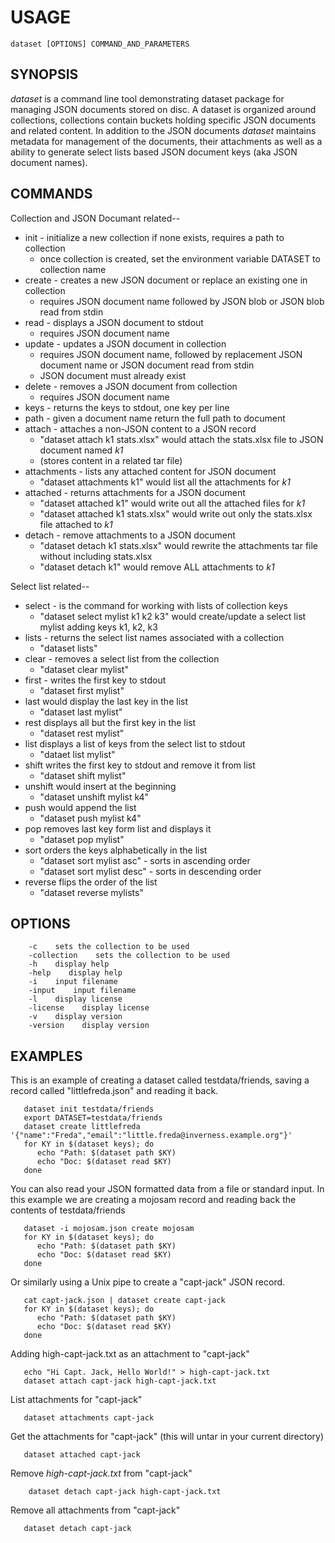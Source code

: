 
# USAGE

    dataset [OPTIONS] COMMAND_AND_PARAMETERS

## SYNOPSIS

_dataset_ is a command line tool demonstrating dataset package for managing 
JSON documents stored on disc. A dataset is organized around collections,
collections contain buckets holding specific JSON documents and related content.
In addition to the JSON documents _dataset_ maintains metadata for management
of the documents, their attachments as well as a ability to generate select lists
based JSON document keys (aka JSON document names).


## COMMANDS

Collection and JSON Documant related--

+ init - initialize a new collection if none exists, requires a path to collection
  + once collection is created, set the environment variable DATASET
    to collection name
+ create - creates a new JSON document or replace an existing one in collection
  + requires JSON document name followed by JSON blob or JSON blob read from stdin
+ read - displays a JSON document to stdout
  + requires JSON document name
+ update - updates a JSON document in collection
  + requires JSON document name, followed by replacement JSON document name or 
    JSON document read from stdin
  + JSON document must already exist
+ delete - removes a JSON document from collection
  + requires JSON document name
+ keys - returns the keys to stdout, one key per line
+ path - given a document name return the full path to document
+ attach - attaches a non-JSON content to a JSON record 
    + "dataset attach k1 stats.xlsx" would attach the stats.xlsx file to JSON document named _k1_
    + (stores content in a related tar file)
+ attachments - lists any attached content for JSON document
    + "dataset attachments k1" would list all the attachments for _k1_
+ attached - returns attachments for a JSON document 
    + "dataset attached k1" would write out all the attached files for _k1_
    + "dataset attached k1 stats.xlsx" would write out only the stats.xlsx file attached to _k1_
+ detach - remove attachments to a JSON document
    + "dataset detach k1 stats.xlsx" would rewrite the attachments tar file without including stats.xlsx
    + "dataset detach k1" would remove ALL attachments to _k1_

Select list related--

+ select - is the command for working with lists of collection keys
    + "dataset select mylist k1 k2 k3" would create/update a select list 
      mylist adding keys k1, k2, k3
+ lists - returns the select list names associated with a collection
    + "dataset lists"
+ clear - removes a select list from the collection
    + "dataset clear mylist"
+ first - writes the first key to stdout
    + "dataset first mylist"
+ last would display the last key in the list
    + "dataset last mylist"
+ rest displays all but the first key in the list
    + "dataset rest mylist"
+ list displays a list of keys from the select list to stdout
    + "dataet list mylist" 
+ shift writes the first key to stdout and remove it from list
    + "dataset shift mylist" 
+ unshift would insert at the beginning 
    + "dataset unshift mylist k4"
+ push would append the list
    + "dataset push mylist k4"
+ pop removes last key form list and displays it
    + "dataset pop mylist" 
+ sort orders the keys alphabetically in the list
    + "dataset sort mylist asc" - sorts in ascending order
    + "dataset sort mylist desc" - sorts in descending order
+ reverse flips the order of the list
    + "dataset reverse mylists"

## OPTIONS

```
    -c    sets the collection to be used
    -collection    sets the collection to be used
    -h    display help
    -help    display help
    -i    input filename
    -input    input filename
    -l    display license
    -license    display license
    -v    display version
    -version    display version
```

## EXAMPLES

This is an example of creating a dataset called testdata/friends, saving
a record called "littlefreda.json" and reading it back.

```shell
   dataset init testdata/friends
   export DATASET=testdata/friends
   dataset create littlefreda '{"name":"Freda","email":"little.freda@inverness.example.org"}'
   for KY in $(dataset keys); do
      echo "Path: $(dataset path $KY) 
      echo "Doc: $(dataset read $KY)
   done
```

You can also read your JSON formatted data from a file or standard input.
In this example we are creating a mojosam record and reading back the contents
of testdata/friends

```shell
   dataset -i mojosam.json create mojosam
   for KY in $(dataset keys); do
      echo "Path: $(dataset path $KY) 
      echo "Doc: $(dataset read $KY)
   done
```

Or similarly using a Unix pipe to create a "capt-jack" JSON record.

```shell
   cat capt-jack.json | dataset create capt-jack
   for KY in $(dataset keys); do
      echo "Path: $(dataset path $KY) 
      echo "Doc: $(dataset read $KY)
   done
```

Adding high-capt-jack.txt as an attachment to "capt-jack"

```shell
   echo "Hi Capt. Jack, Hello World!" > high-capt-jack.txt
   dataset attach capt-jack high-capt-jack.txt
```

List attachments for "capt-jack"

```shell
   dataset attachments capt-jack
```

Get the attachments for "capt-jack" (this will untar in your current directory)

```shell
   dataset attached capt-jack
```

Remove _high-capt-jack.txt_ from "capt-jack"

```shell
    dataset detach capt-jack high-capt-jack.txt
```

Remove all attachments from "capt-jack"

```shell
   dataset detach capt-jack
```

